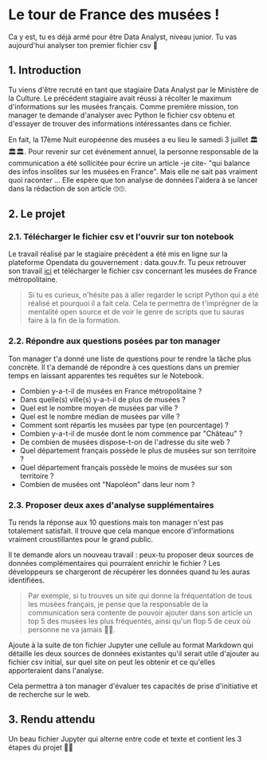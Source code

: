 # Le tour de France des musées !

Ca y est, tu es déjà armé pour être Data Analyst, niveau junior. Tu vas aujourd'hui analyser ton premier fichier csv 👀

## 1. Introduction
Tu viens d'être recruté en tant que stagiaire Data Analyst par le Ministère de la Culture. Le précédent stagiaire avait réussi à récolter le maximum d'informations sur les musées français. 
Comme première mission, ton manager te demande d'analyser avec Python le fichier csv obtenu et d'essayer de trouver des informations intéressantes dans ce fichier.

En fait, la 17ème Nuit européenne des musées a eu lieu le samedi 3 juillet 🏛🏛🏛. Pour revenir sur cet événement annuel, la personne responsable de la communication a été sollicitée pour écrire un article -je cite- "qui balance des infos insolites sur les musées en France". 
Mais elle ne sait pas vraiment quoi raconter ... Elle espère que ton analyse de données l'aidera à se lancer dans la rédaction de son article 🙄🙄.

## 2. Le projet

### 2.1. Télécharger le fichier csv et l'ouvrir sur ton notebook
Le travail réalisé par le stagiaire précédent a été mis en ligne sur la plateforme Opendata du gouvernement : data.gouv.fr. Tu peux retrouver son travail [ici](https://www.data.gouv.fr/fr/datasets/liste-des-musees-de-france-1/) et télécharger le fichier csv concernant les musées de France métropolitaine.

> Si tu es curieux, n'hésite pas à aller regarder le script Python qui a été réalisé et pourquoi il a fait cela. Cela te permettra de t'imprégner de la mentalité open source et de voir le genre de scripts que tu sauras faire à la fin de la formation. 

### 2.2. Répondre aux questions posées par ton manager
Ton manager t'a donné une liste de questions pour te rendre la tâche plus concrète. Il t'a demandé de répondre à ces questions dans un premier temps en laissant apparentes tes requêtes sur le Notebook.

- Combien y-a-t-il de musées en France métropolitaine ?
- Dans quelle(s) ville(s) y-a-t-il de plus de musées ? 
- Quel est le nombre moyen de musées par ville ?
- Quel est le nombre médian de musées par ville ?
- Comment sont répartis les musées par type (en pourcentage) ?
- Combien y-a-t-il de musée dont le nom commence par "Château" ?
- De combien de musées dispose-t-on de l'adresse du site web ?
- Quel département français possède le plus de musées sur son territoire ?
- Quel département français possède le moins de musées sur son territoire ?
- Combien de musées ont "Napoléon" dans leur nom ?

### 2.3. Proposer deux axes d'analyse supplémentaires
Tu rends la réponse aux 10 questions mais ton manager n'est pas totalement satisfait. Il trouve que cela manque encore d'informations vraiment croustillantes pour le grand public.

Il te demande alors un nouveau travail : peux-tu proposer deux sources de données complémentaires qui pourraient enrichir le fichier ? Les développeurs se chargeront de récupérer les données quand tu les auras identifiées. 

> Par exemple, si tu trouves un site qui donne la fréquentation de tous les musées français, je pense que la responsable de la communication sera contente de pouvoir ajouter dans son article un top 5 des musées les plus fréquentés, ainsi qu'un flop 5 de ceux où personne ne va jamais 👹👹.

Ajoute à la suite de ton fichier Jupyter une cellule au format Markdown qui détaille les deux sources de données existantes qu'il serait utile d'ajouter au fichier csv initial, sur quel site on peut les obtenir et ce qu'elles apporteraient dans l'analyse. 

Cela permettra à ton manager d'évaluer tes capacités de prise d'initiative et de recherche sur le web.

## 3. Rendu attendu
Un beau fichier Jupyter qui alterne entre code et texte et contient les 3 étapes du projet 🍹🍹

